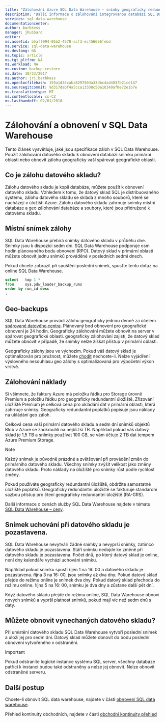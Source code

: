 ```yaml
---
title: "Zálohování Azure SQL Data Warehouse – snímky geograficky redundantní | Microsoft Docs"
description: "Další informace o zálohování integrovanou databází SQL Data Warehouse, které vám umožní obnovit do bodu obnovení nebo jiné zeměpisné oblasti Azure SQL Data Warehouse."
services: sql-data-warehouse
documentationcenter: 
author: barbkess
manager: jhubbard
editor: 
ms.assetid: b5aff094-05b2-4578-acf3-ec456656febd
ms.service: sql-data-warehouse
ms.devlang: NA
ms.topic: article
ms.tgt_pltfrm: NA
ms.workload: NA
ms.custom: backup-restore
ms.date: 10/23/2017
ms.author: jrj;barbkess
ms.openlocfilehash: 159a1d34caba829750da33dbc4ad403fb21cd147
ms.sourcegitcommit: 9d317dabf4a5cca13308c50a10349af0e72e1b7e
ms.translationtype: MT
ms.contentlocale: cs-CZ
ms.lasthandoff: 02/01/2018
---
```

# <a name="backup-and-restore-in-sql-data-warehouse"></a>Zálohování a obnovení v SQL Data Warehouse
Tento článek vysvětluje, jaké jsou specifikace záloh v SQL Data Warehouse. Použít zálohování datového skladu k obnovení databázi snímku primární oblasti nebo obnovit zálohu geograficky vaší spárovat geografické oblasti. 

## <a name="what-is-a-data-warehouse-backup"></a>Co je zálohu datového skladu?
Zálohu datového skladu je kopii databáze, můžete použít k obnovení datového skladu.  Vzhledem k tomu, že datový sklad SQL je distribuovaného systému, zálohu datového skladu se skládá z mnoho souborů, které se nacházejí v úložišti Azure. Zálohu datového skladu zahrnuje snímky místní databáze a geo zálohování databáze a soubory, které jsou přidružené k datovému skladu. 

## <a name="local-snapshot-backups"></a>Místní snímek zálohy
SQL Data Warehouse přebírá snímky datového skladu v průběhu dne. Snímky jsou k dispozici sedm dní. SQL Data Warehouse podporuje osm hodin plánovaného bodu obnovení (RPO). Datový sklad v primární oblasti můžete obnovit jednu snímků prováděné v posledních sedmi dnech.

Pokud chcete zobrazit při spuštění poslední snímek, spusťte tento dotaz na online SQL Data Warehouse. 

```sql
select   top 1 *
from     sys.pdw_loader_backup_runs 
order by run_id desc
;
```

## <a name="geo-backups"></a>Geo-backups
SQL Data Warehouse provádí zálohu geograficky jednou denně za účelem [spárované datového centra](../best-practices-availability-paired-regions.md). Plánovaný bod obnovení pro geografické obnovení je 24 hodin. Geograficky zálohování můžete obnovit na server v spárovat geografické oblasti. geograficky zálohování zajistí, že datový sklad můžete obnovit v případě, že snímky nelze získat přístup v primární oblasti.

Geograficky zálohy jsou ve výchozím. Pokud váš datový sklad je optimalizován pro pružnost, můžete [chodit](/powershell/module/azurerm.sql/set-azurermsqldatabasegeobackuppolicy) nechcete-li. Nelze vyjádření výslovného nesouhlasu geo zálohy s optimalizovaná pro výpočetní výkon vrstvě.

## <a name="backup-costs"></a>Zálohování náklady
Si všimnete, že faktury Azure má položku řádku pro Storage úrovně Premium a položku řádku pro geograficky redundantní úložiště. Zřizování úložiště Premium je celková cena pro ukládání dat v primární oblasti, která zahrnuje snímky.  Geograficky redundantní poplatků popisuje jsou náklady na ukládání geo záloh.  

Celková cena vaší primární datového skladu a sedm dní snímků objektů Blob v Azure se zaokrouhlí na nejbližší TB. Například pokud váš datový sklad je 1,5 TB a snímky používat 100 GB, se vám účtuje 2 TB dat tempem Azure Premium Storage. 

> [!NOTE]
> Každý snímek je původně prázdné a zvětšování při provádění změn do primárního datového skladu. Všechny snímky zvýšit velikost jako změny datového skladu. Proto náklady na úložiště pro snímky růst podle rychlost změny.
> 
> 

Pokud používáte geograficky redundantní úložiště, obdržíte samostatné úložiště poplatků. Geograficky redundantní úložiště se fakturuje standardní sazbou přístup pro čtení geograficky redundantní úložiště (RA-GRS).

Další informace o cenách služby SQL Data Warehouse najdete v tématu [SQL Data Warehouse – ceny](https://azure.microsoft.com/pricing/details/sql-data-warehouse/).

## <a name="snapshot-retention-when-a-data-warehouse-is-paused"></a>Snímek uchování při datového skladu je pozastavena.
SQL Data Warehouse nevytváří žádné snímky a nevyprší snímky, zatímco datového skladu je pozastavena. Stáří snímku nedojde ke změně při datového skladu je pozastavena. Počet dnů, po který datový sklad je online, není dny kalendáře vychází uchování snímku.

Například pokud snímku spustí říjen 1 na 16: 00 a datového skladu je pozastavena. října 3 na 16: 00, jsou snímky až dva dny. Pokud datový sklad přejde do režimu online je snímek dva dny. Pokud datový sklad přechodu do režimu online. října 5 na 16: 00, snímku je dva dny a zůstane další pět dní.

Když datového skladu přejde do režimu online, SQL Data Warehouse obnoví nových snímků a vyprší platnost snímků, pokud mají víc než sedm dnů s daty.

## <a name="can-i-restore-a-dropped-data-warehouse"></a>Můžete obnovit vynechaných datového skladu?
Při umístění datového skladu SQL Data Warehouse vytvoří poslední snímek a uloží jej pro sedm dní. Datový sklad můžete obnovit do bodu poslední obnovení vytvořeného v odstranění. 

> [!IMPORTANT]
> Pokud odstraníte logické instance systému SQL server, všechny databáze patřící k instanci budou také odstraněny a nelze jej obnovit. Nelze obnovit odstraněné serveru.
> 

## <a name="next-steps"></a>Další postup
Chcete-li obnovit SQL data warehouse, najdete v části [obnovení SQL data warehouse](sql-data-warehouse-restore-database-overview.md).

Přehled kontinuity obchodních, najdete v části [obchodní kontinuity přehled](../sql-database/sql-database-business-continuity.md)
